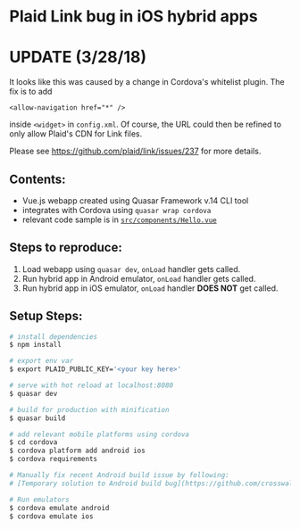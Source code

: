 # Plaid Link bug in iOS hybrid apps

# UPDATE (3/28/18)

It looks like this was caused by a change in Cordova's whitelist plugin. The fix is to add

```<allow-navigation href="*" />```

inside `<widget>` in `config.xml`. Of course, the URL could then be refined to only allow Plaid's CDN for Link files.

Please see https://github.com/plaid/link/issues/237 for more details.

## Contents:

- Vue.js webapp created using Quasar Framework v.14 CLI tool
- integrates with Cordova using `quasar wrap cordova`
- relevant code sample is in [`src/components/Hello.vue`](https://github.com/andreipopovici/plaid-link-ios-hybrid-bug/blob/master/src/components/Hello.vue)

## Steps to reproduce:

1. Load webapp using `quasar dev`, `onLoad` handler gets called.
2. Run hybrid app in Android emulator, `onLoad` handler gets called.
3. Run hybrid app in iOS emulator, `onLoad` handler **DOES NOT** get called.

## Setup Steps:

``` bash
# install dependencies
$ npm install

# export env var
$ export PLAID_PUBLIC_KEY='<your key here>'

# serve with hot reload at localhost:8080
$ quasar dev

# build for production with minification
$ quasar build

# add relevant mobile platforms using cordova
$ cd cordova
$ cordova platform add android ios
$ cordova requirements

# Manually fix recent Android build issue by following:
# [Temporary solution to Android build bug](https://github.com/crosswalk-project/cordova-plugin-crosswalk-webview/issues/205#issuecomment-372283362)

# Run emulators
$ cordova emulate android
$ cordova emulate ios
```
